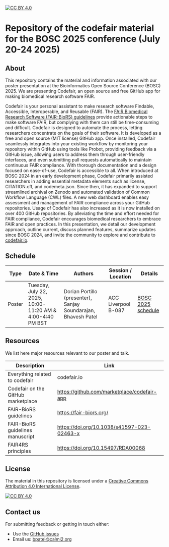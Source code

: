 [![CC BY 4.0][cc-by-shield]][cc-by]

[cc-by]: http://creativecommons.org/licenses/by/4.0/
[cc-by-shield]: https://img.shields.io/badge/License-CC%20BY%204.0-lightgrey.svg
[cc-by-image]: https://i.creativecommons.org/l/by/4.0/88x31.png

# Repository of the codefair material for the BOSC 2025 conference (July 20-24 2025)

## About

This repository contains the material and information associated with our poster presentation at the Bioinformatics Open Source Conference (BOSC) 2025. We are presenting Codefair, an open source and free GitHub app for making biomedical research software FAIR.

Codefair is your personal assistant to make research software Findable, Accessible, Interoperable, and Reusable (FAIR). The [FAIR Biomedical Research Software (FAIR-BioRS) guidelines](https://fair-biors.org/) provide actionable steps to make software FAIR, but complying with them can still be time-consuming and difficult. Codefair is designed to automate the process, letting researchers concentrate on the goals of their software. It is developed as a free and open source (MIT license) GitHub app. Once installed, Codefair seamlessly integrates into your existing workflow by monitoring your repository within GitHub using tools like Probot, providing feedback via a GitHub issue, allowing users to address them through user-friendly interfaces, and even submitting pull requests automatically to maintain continuous FAIR compliance. With thorough documentation and a design focused on ease-of-use, Codefair is accessible to all. When introduced at BOSC 2024 in an early development phase, Codefair primarily assisted researchers in adding essential metadata elements such as license, CITATION.cff, and codemeta.json. Since then, it has expanded to support streamlined archival on Zenodo and automated validation of Common Workflow Language (CWL) files. A new web dashboard enables easy assessment and management of FAIR compliance across your GitHub repositories. Usage of Codefair has also increased as it is now installed on over 400 GitHub repositories. By alleviating the time and effort needed for FAIR compliance, Codefair encourages biomedical researchers to embrace FAIR and open practices. In this presentation, we detail our development approach, outline current, discuss planned features, summarize updates since BOSC 2024, and invite the community to explore and contribute to [codefair.io](https://codefair.io/).

## Schedule

| Type            | Date & Time             | Authors                          | Session / Location                                              | Details |
| --------------- | -----------------|--------------------------------- |------------------------------------------------------ |------------------- |
| Poster          |  Tuesday, July 22, 2025, 10:00-11:20 AM & 4:00-4:40 PM BST | Dorian Portillo (presenter), Sanjay Soundarajan, Bhavesh Patel | 	ACC Liverpool B-087  | [BOSC 2025 schedule](https://www.open-bio.org/events/bosc-2025/bosc-2025-schedule/) |

## Resources

We list here major resources relevant to our poster and talk.

| Description                                         | Link                                                              |
| --------------------------------------------------  | ----------------------------------------------------------------- |
| Everything related to codefair                         | codefair.io |
| Codefair on the GitHub marketplace                         | https://github.com/marketplace/codefair-app |
| FAIR-BioRS guidelines                           | https://fair-biors.org/ |
| FAIR-BioRS guidelines manuscript                          | https://doi.org/10.1038/s41597-023-02463-x |
| FAIR4RS principles                          | https://doi.org/10.15497/RDA00068 |

## License
The material in this repository is licensed under a
[Creative Commons Attribution 4.0 International License][cc-by].

[![CC BY 4.0][cc-by-image]][cc-by]

## Contact us
For submitting feedback or getting in touch either:
- Use the [GitHub issues](https://github.com/fairdataihub/codefair-BOSC-2024/issues) 
- Email us: bpatel@calmi2.org
